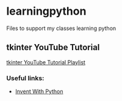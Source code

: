 # learningpython
Files to support my classes learning python
## tkinter YouTube Tutorial  
[tkinter YouTube Tutorial Playlist](https://www.youtube.com/playlist?list=PL6yy_CdpgQmXZU0g0d45NN2iCe1337rXq)
### Useful links:  
* [Invent With Python](https://inventwithpython.com) 
